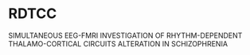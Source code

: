 # RDTCC
SIMULTANEOUS EEG-FMRI INVESTIGATION OF RHYTHM-DEPENDENT THALAMO-CORTICAL CIRCUITS ALTERATION IN SCHIZOPHRENIA

